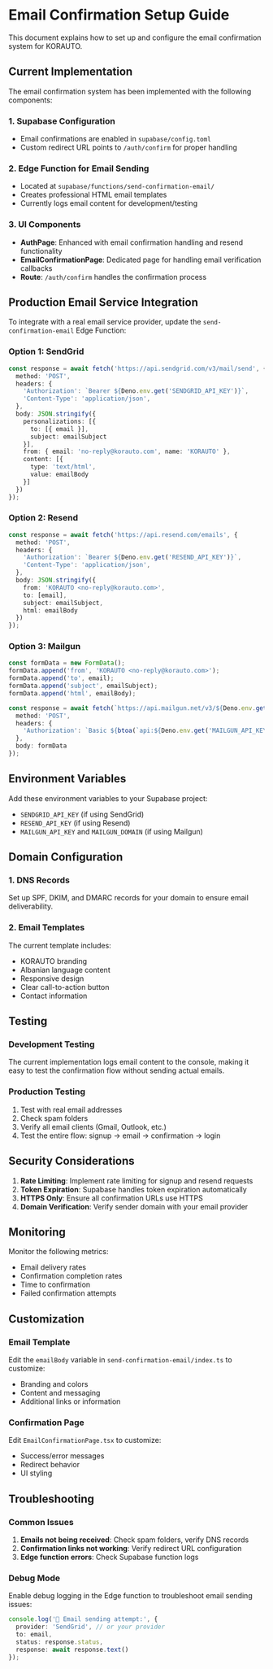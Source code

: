 # Email Confirmation Setup Guide

This document explains how to set up and configure the email confirmation system for KORAUTO.

## Current Implementation

The email confirmation system has been implemented with the following components:

### 1. Supabase Configuration
- Email confirmations are enabled in `supabase/config.toml`
- Custom redirect URL points to `/auth/confirm` for proper handling

### 2. Edge Function for Email Sending
- Located at `supabase/functions/send-confirmation-email/`
- Creates professional HTML email templates
- Currently logs email content for development/testing

### 3. UI Components
- **AuthPage**: Enhanced with email confirmation handling and resend functionality
- **EmailConfirmationPage**: Dedicated page for handling email verification callbacks
- **Route**: `/auth/confirm` handles the confirmation process

## Production Email Service Integration

To integrate with a real email service provider, update the `send-confirmation-email` Edge Function:

### Option 1: SendGrid
```typescript
const response = await fetch('https://api.sendgrid.com/v3/mail/send', {
  method: 'POST',
  headers: {
    'Authorization': `Bearer ${Deno.env.get('SENDGRID_API_KEY')}`,
    'Content-Type': 'application/json',
  },
  body: JSON.stringify({
    personalizations: [{
      to: [{ email }],
      subject: emailSubject
    }],
    from: { email: 'no-reply@korauto.com', name: 'KORAUTO' },
    content: [{
      type: 'text/html',
      value: emailBody
    }]
  })
});
```

### Option 2: Resend
```typescript
const response = await fetch('https://api.resend.com/emails', {
  method: 'POST',
  headers: {
    'Authorization': `Bearer ${Deno.env.get('RESEND_API_KEY')}`,
    'Content-Type': 'application/json',
  },
  body: JSON.stringify({
    from: 'KORAUTO <no-reply@korauto.com>',
    to: [email],
    subject: emailSubject,
    html: emailBody
  })
});
```

### Option 3: Mailgun
```typescript
const formData = new FormData();
formData.append('from', 'KORAUTO <no-reply@korauto.com>');
formData.append('to', email);
formData.append('subject', emailSubject);
formData.append('html', emailBody);

const response = await fetch(`https://api.mailgun.net/v3/${Deno.env.get('MAILGUN_DOMAIN')}/messages`, {
  method: 'POST',
  headers: {
    'Authorization': `Basic ${btoa(`api:${Deno.env.get('MAILGUN_API_KEY')}`)}`,
  },
  body: formData
});
```

## Environment Variables

Add these environment variables to your Supabase project:

- `SENDGRID_API_KEY` (if using SendGrid)
- `RESEND_API_KEY` (if using Resend)
- `MAILGUN_API_KEY` and `MAILGUN_DOMAIN` (if using Mailgun)

## Domain Configuration

### 1. DNS Records
Set up SPF, DKIM, and DMARC records for your domain to ensure email deliverability.

### 2. Email Templates
The current template includes:
- KORAUTO branding
- Albanian language content
- Responsive design
- Clear call-to-action button
- Contact information

## Testing

### Development Testing
The current implementation logs email content to the console, making it easy to test the confirmation flow without sending actual emails.

### Production Testing
1. Test with real email addresses
2. Check spam folders
3. Verify all email clients (Gmail, Outlook, etc.)
4. Test the entire flow: signup → email → confirmation → login

## Security Considerations

1. **Rate Limiting**: Implement rate limiting for signup and resend requests
2. **Token Expiration**: Supabase handles token expiration automatically
3. **HTTPS Only**: Ensure all confirmation URLs use HTTPS
4. **Domain Verification**: Verify sender domain with your email provider

## Monitoring

Monitor the following metrics:
- Email delivery rates
- Confirmation completion rates
- Time to confirmation
- Failed confirmation attempts

## Customization

### Email Template
Edit the `emailBody` variable in `send-confirmation-email/index.ts` to customize:
- Branding and colors
- Content and messaging
- Additional links or information

### Confirmation Page
Edit `EmailConfirmationPage.tsx` to customize:
- Success/error messages
- Redirect behavior
- UI styling

## Troubleshooting

### Common Issues
1. **Emails not being received**: Check spam folders, verify DNS records
2. **Confirmation links not working**: Verify redirect URL configuration
3. **Edge function errors**: Check Supabase function logs

### Debug Mode
Enable debug logging in the Edge function to troubleshoot email sending issues:

```typescript
console.log('📧 Email sending attempt:', {
  provider: 'SendGrid', // or your provider
  to: email,
  status: response.status,
  response: await response.text()
});
```
